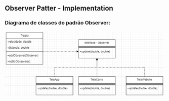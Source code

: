 ## Observer Patter - Implementation

### Diagrama de classes do padrão Observer:
![Diagrama de classes do padrão Observer](../Solution/observer.jpg)